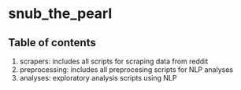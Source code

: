 # snub_the_pearl




## Table of contents

1. scrapers: includes all scripts for scraping data from reddit
2. preprocessing: includes all preprocesing scripts for NLP analyses
3. analyses: exploratory analysis scripts using NLP

